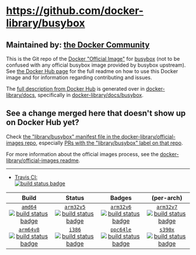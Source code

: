 # https://github.com/docker-library/busybox

## Maintained by: [the Docker Community](https://github.com/docker-library/busybox)

This is the Git repo of the [Docker "Official Image"](https://docs.docker.com/docker-hub/official_repos/) for [busybox](https://hub.docker.com/_/busybox/) (not to be confused with any official busybox image provided by busybox upstream). See [the Docker Hub page](https://hub.docker.com/_/busybox/) for the full readme on how to use this Docker image and for information regarding contributing and issues.

The [full description from Docker Hub](https://hub.docker.com/_/busybox/) is generated over in [docker-library/docs](https://github.com/docker-library/docs), specifically in [docker-library/docs/busybox](https://github.com/docker-library/docs/tree/master/busybox).

## See a change merged here that doesn't show up on Docker Hub yet?

Check [the "library/busybox" manifest file in the docker-library/official-images repo](https://github.com/docker-library/official-images/blob/master/library/busybox), especially [PRs with the "library/busybox" label on that repo](https://github.com/docker-library/official-images/labels/library%2Fbusybox).

For more information about the official images process, see the [docker-library/official-images readme](https://github.com/docker-library/official-images/blob/master/README.md).

---

-	[Travis CI:  
	![build status badge](https://img.shields.io/travis/docker-library/busybox/master.svg)](https://travis-ci.org/docker-library/busybox/branches)

| Build | Status | Badges | (per-arch) |
|:-:|:-:|:-:|:-:|
| [`amd64`<br />![build status badge](https://doi-janky.infosiftr.net/job/multiarch/job/amd64/job/busybox/badge/icon)](https://doi-janky.infosiftr.net/job/multiarch/job/amd64/job/busybox) | [`arm32v5`<br />![build status badge](https://doi-janky.infosiftr.net/job/multiarch/job/arm32v5/job/busybox/badge/icon)](https://doi-janky.infosiftr.net/job/multiarch/job/arm32v5/job/busybox) | [`arm32v6`<br />![build status badge](https://doi-janky.infosiftr.net/job/multiarch/job/arm32v6/job/busybox/badge/icon)](https://doi-janky.infosiftr.net/job/multiarch/job/arm32v6/job/busybox) | [`arm32v7`<br />![build status badge](https://doi-janky.infosiftr.net/job/multiarch/job/arm32v7/job/busybox/badge/icon)](https://doi-janky.infosiftr.net/job/multiarch/job/arm32v7/job/busybox) |
| [`arm64v8`<br />![build status badge](https://doi-janky.infosiftr.net/job/multiarch/job/arm64v8/job/busybox/badge/icon)](https://doi-janky.infosiftr.net/job/multiarch/job/arm64v8/job/busybox) | [`i386`<br />![build status badge](https://doi-janky.infosiftr.net/job/multiarch/job/i386/job/busybox/badge/icon)](https://doi-janky.infosiftr.net/job/multiarch/job/i386/job/busybox) | [`ppc64le`<br />![build status badge](https://doi-janky.infosiftr.net/job/multiarch/job/ppc64le/job/busybox/badge/icon)](https://doi-janky.infosiftr.net/job/multiarch/job/ppc64le/job/busybox) | [`s390x`<br />![build status badge](https://doi-janky.infosiftr.net/job/multiarch/job/s390x/job/busybox/badge/icon)](https://doi-janky.infosiftr.net/job/multiarch/job/s390x/job/busybox) |

<!-- THIS FILE IS GENERATED BY https://github.com/docker-library/docs/blob/master/generate-repo-stub-readme.sh -->
